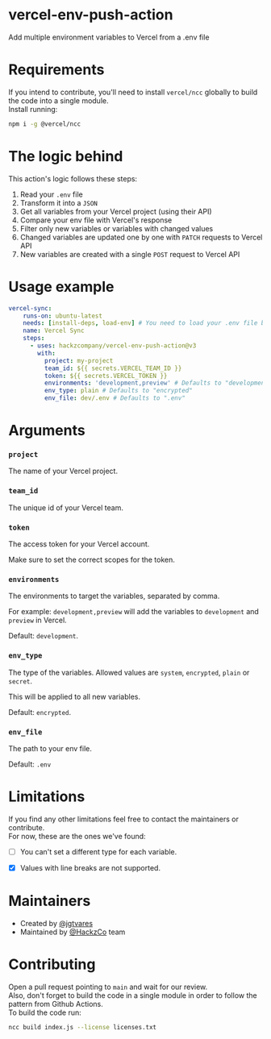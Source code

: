 # vercel-env-push-action
Add multiple environment variables to Vercel from a .env file

# Requirements
If you intend to contribute, you'll need to install `vercel/ncc` globally to build the code into a single module.\
Install running:
```bash
npm i -g @vercel/ncc
```

# The logic behind
This action's logic follows these steps:

1. Read your `.env` file
2. Transform it into a `JSON`
3. Get all variables from your Vercel project (using their API)
4. Compare your env file with Vercel's response
5. Filter only new variables or variables with changed values
6. Changed variables are updated one by one with `PATCH` requests to Vercel API
7. New variables are created with a single `POST` request to Vercel API

# Usage example
```yaml
vercel-sync:
    runs-on: ubuntu-latest
    needs: [install-deps, load-env] # You need to load your .env file before
    name: Vercel Sync
    steps:
      - uses: hackzcompany/vercel-env-push-action@v3
        with:
          project: my-project
          team_id: ${{ secrets.VERCEL_TEAM_ID }}
          token: ${{ secrets.VERCEL_TOKEN }}
          environments: 'development,preview' # Defaults to "development"
          env_type: plain # Defaults to "encrypted"
          env_file: dev/.env # Defaults to ".env"
```

# Arguments

### `project`
The name of your Vercel project.

### `team_id`
The unique id of your Vercel team.

### `token`
The access token for your Vercel account.

Make sure to set the correct scopes for the token.

### `environments`
The environments to target the variables, separated by comma.

For example: `development,preview` will add the variables to `development` and `preview` in Vercel.

Default: `development`.

### `env_type`
The type of the variables. Allowed values are `system`, `encrypted`, `plain` or `secret`.

This will be applied to all new variables.

Default: `encrypted`.

### `env_file`
The path to your env file.

Default: `.env`

# Limitations
If you find any other limitations feel free to contact the maintainers or contribute.\
For now, these are the ones we've found:

- [ ] You can't set a different type for each variable.
- [x] Values with line breaks are not supported.


# Maintainers
- Created by [@jgtvares](https://github.com/jgtvares)
- Maintained by [@HackzCo](https://github.com/HackzCompany) team

# Contributing
Open a pull request pointing to `main` and wait for our review.\
Also, don't forget to build the code in a single module in order to follow the pattern from Github Actions.\
To build the code run:
```bash
ncc build index.js --license licenses.txt
```
